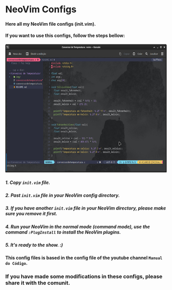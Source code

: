 # NeoVim Configs

#### Here all my NeoVim file configs (init.vim).
#### If you want to use this configs, follow the steps bellow:

<div align='center'>
    <img src="./img/mynvim.jpeg" width="800" height="400"/>
</div>

##### 1. Copy `init.vim` file.
##### 2. Past `init.vim` file in your NeoVim config directory.
##### 3. If you have another `init.vim` file in your NeoVim directory, please make sure you remove it first.
##### 4. Run your NeoVim in the normal mode (command mode), use the command `:PlugInstall` to install the NeoVim plugins.
##### 5. It's ready to the show. :)

#### This config files is based in the config file of the youtube channel `Manual do Código`.

### If you have made some modifications in these configs, please share it with the comunit.
